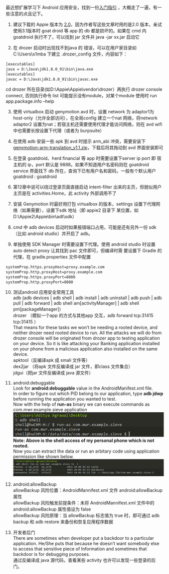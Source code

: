 最近想扩展学习下 Android 应用安全，找到一份[入门指引](https://manifestsecurity.com/android-application-security/)  ，大概走了一遍，有一些注意的点且记下。

1. 建议下载的 Appie 版本为 [2.0](https://sourceforge.net/projects/appiefiles/files/Appie2.zip/download)，因为作者写这些文章时用的是2.0 版本，亲试使用3.1版本时 goat droid 等 app 的 db 都是损坏的。如果在 cmd 内 goatdroid 执行不了，可以找到 jar 文件并 java -jar xx.jar 启动它

2. 在 drozer 启动时出现找不到java 的 错误，可以在用户家目录如 C:\Users\s1mba 下建立 .drozer_config 文件，内容如下：
```
[executables]
java = D:\Java\jdk1.8.0_91\bin\java.exe
[executables]
javac = D:\Java\jdk1.8.0_91\bin\javac.exe
```
cd drozer 所在目录(如D:\Appie\Appie\vendor\drozer）再执行 drozer console connect, 否则执行命令 list 可能提示没有module，对某个module 使用时  run app.package.info –help

3. 使用 virtualbox 启动 genymotion avd 时，设置 network 为 adaptor1为host-only（允许全部访问），在全局config 建立一个nat 网络，将network adaptor2 设置为nat；若宿主机还需要使用代理才能访问网络，则在 avd wifi 中也需要长按设置下代理（或者为 burpsuite）

4. 在使用 adb 安装一些 apk 到 avd 时提示 arm_abi  冲突，需要安装下 [genymotion-arm-translation_v1.1.zip](http://download.csdn.net/detail/wjr2012/9017005)，下载后将其拖动到 avd 界面安装即可

5. 在登录 goatdroid、herd financial 等 app 时需要设置下server ip port 即 宿主机的 ip，port 默认是 9888。如果不知道用户名密码则在 goatdroid service 界面找下 db 所在，查询下已有用户名和密码，一般有个默认用户 goatdroid : goatdroid

6. 第12章中说可以绕过登录页面直接启动 intent-filter 出来的主页，但貌似用户主页是在 activities.Home，此 activity 外部调用不了

7. 安装 Genymotion 时最好用打包 virtualbox 的版本，settings 设置下代理网络（如果需要），设置下sdk 地址（即 appie2 目录下
某位置，如D:\Appie2\Appie\bin\adt\sdk）

8. cmd 中 adb devices 启动时如果报错端口占用，可能是还有另外一份 sdk（比如 android studio）并开启了 adb。

9. 单独使用 SDK Manager 时需要设置下代理。使用 android studio 时设置 auto detect proxy 让其找到 pac 文件即可，但编译时需
要设置下 Gradle 的代理，在 gradle.properties 文件中配置 
```
systemProp.https.proxyHost=proxy.example.com
systemProp.http.proxyHost=proxy.example.com
systemProp.https.proxyPort=8080
systemProp.http.proxyPort=8080
```
10. 测试android 应用安全常用工具  
adb (adb devices | adb shell | adb install | adb uninstall | adb push | adb pull | adb forward | adb shell am[activityManager] | adb shell pm[packageManager]）    
drozer （模拟一个app 的方式与其他app 交互，adb forward tcp:31415 tcp:31415 ）  
That means for these tasks we won’t be needing a rooted device, and neither drozer need rooted device to run. All the attacks we will do from drozer console will be originated from drozer app to testing application on your device. So it is like attacking your Banking application installed on your phone from a malicious application also installed on the same device.  
apktool（反编译apk 成 smali 文件等）  
dex2jar （将apk 文件反编译成 jar 文件，即class 文件集合）  
jdgui（把jar 文件反编译成 java 源文件）  

11. android:debuggable  
Look for **android:debuggable** value in the AndroidManifest.xml file.  
In order to figure out which PID belong to our application, type **adb jdwp** before running the application you wanted to test.  
Now with the help of **run-as** binary we can execute commands as com.mwr.example.sieve application  
![](../pictures/run_as.png)  
**Note: Above is the shell access of my personal phone which is not rooted.**  
Now you can extract the data or run an arbitary code using application permission like shown below.  
![](../pictures/shellaccess.png)  

12. android:allowBackup  
allowBackup 风险位置：AndroidMannifest.xml 文件 android:allowBackup 属性  
allowBackup 风险触发前提条件：未将 AndroidMannifest.xml 文件中的 android:allowBackup 属性值设为 false  
allowBackup 风险原理：当 allowBackup 标志值为 true 时，即可通过 adb backup 和 adb restore 来备份和恢复应用程序数据  

13. 开发者后门  
There are sometimes when developer put a backdoor to a particular application. He/She puts that because he doesn’t want somebody else to access that sensitive piece of Information and sometimes that backdoor is for debugging purposes.  
通过反编译成 java 源代码，查看某些 activity 也许可以发现一些登录的后门。  

